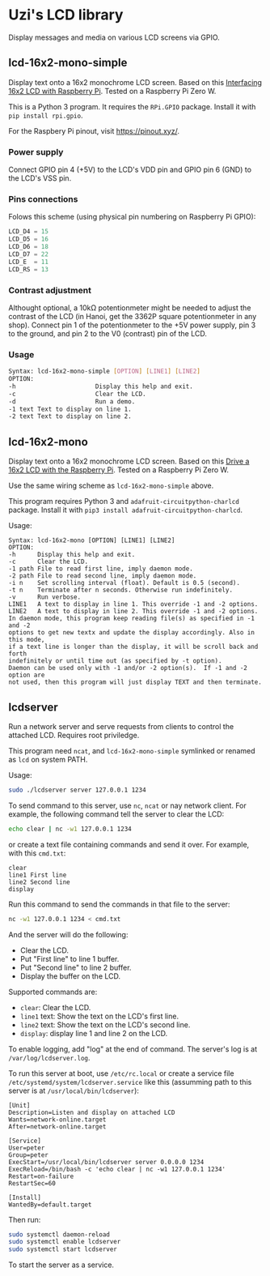 # Uzi's LCD library

Display messages and media on various LCD screens via GPIO.

## lcd-16x2-mono-simple

Display text onto a 16x2 monochrome LCD screen. Based on this [Interfacing 16x2 LCD with Raspberry Pi](https://www.electronicshub.org/interfacing-16x2-lcd-with-raspberry-pi/). Tested on a Raspberry Pi Zero W.

This is a Python 3 program. It requires the `RPi.GPIO` package. Install it with `pip install rpi.gpio`.

For the Raspbery Pi pinout, visit https://pinout.xyz/.

### Power supply

Connect GPIO pin 4 (+5V) to the LCD's VDD pin and GPIO pin 6 (GND) to the LCD's VSS pin.

### Pins connections

Folows this scheme (using physical pin numbering on Raspberry Pi GPIO):

```python
LCD_D4 = 15
LCD_D5 = 16
LCD_D6 = 18
LCD_D7 = 22
LCD_E  = 11
LCD_RS = 13
```

### Contrast adjustment

Althought optional, a 10kΩ potentionmeter might be needed to adjust the contrast of the LCD (in Hanoi, get the 3362P square potentionmeter in any shop). Connect pin 1 of the potentionmeter to the +5V power supply, pin 3 to the ground, and pin 2 to the V0 (contrast) pin of the LCD.

### Usage

```sh
Syntax: lcd-16x2-mono-simple [OPTION] [LINE1] [LINE2]
OPTION:
-h                      Display this help and exit.
-c                      Clear the LCD.
-d                      Run a demo.
-1 text Text to display on line 1.
-2 text Text to display on line 2.
```

## lcd-16x2-mono

Display text onto a 16x2 monochrome LCD screen. Based on this [Drive a 16x2 LCD with the Raspberry Pi](https://learn.adafruit.com/drive-a-16x2-lcd-directly-with-a-raspberry-pi/overview). Tested on a Raspberry Pi Zero W.

Use the same wiring scheme as `lcd-16x2-mono-simple` above.

This program requires Python 3 and `adafruit-circuitpython-charlcd` package. Install it with `pip3 install adafruit-circuitpython-charlcd`.

Usage:

```
Syntax: lcd-16x2-mono [OPTION] [LINE1] [LINE2]
OPTION:
-h      Display this help and exit.
-c      Clear the LCD.
-1 path File to read first line, imply daemon mode.
-2 path File to read second line, imply daemon mode.
-i n    Set scrolling interval (float). Default is 0.5 (second).
-t n    Terminate after n seconds. Otherwise run indefinitely.
-v      Run verbose.
LINE1   A text to display in line 1. This override -1 and -2 options.
LINE2   A text to display in line 2. This override -1 and -2 options.
In daemon mode, this program keep reading file(s) as specified in -1 and -2 
options to get new textx and update the display accordingly. Also in this mode,
if a text line is longer than the display, it will be scroll back and forth
indefinitely or until time out (as specified by -t option).  
Daemon can be used only with -1 and/or -2 option(s).  If -1 and -2 option are
not used, then this program will just display TEXT and then terminate.
```

## lcdserver

Run a network server and serve requests from clients to control the attached LCD. Requires root priviledge.

This program need `ncat`, and `lcd-16x2-mono-simple` symlinked or renamed as `lcd` on system PATH.

Usage:

```sh
sudo ./lcdserver server 127.0.0.1 1234
```

To send command to this server, use `nc`, `ncat` or nay network client. For example, the following command tell the server to clear the LCD:

```sh
echo clear | nc -w1 127.0.0.1 1234
```

or create a text file containing commands and send it over. For example, with this `cmd.txt`:

```
clear
line1 First line
line2 Second line
display
```

Run this command to send the commands in that file to the server:

```sh
nc -w1 127.0.0.1 1234 < cmd.txt
```

And the server will do the following:

- Clear the LCD.
- Put "First line" to line 1 buffer.
- Put "Second line" to line 2 buffer.
- Display the buffer on the LCD.

Supported commands are:

- `clear`: Clear the LCD.
- `line1` text: Show the text on the LCD's first line.
- `line2` text: Show the text on the LCD's second line.
- `display`: display line 1 and line 2 on the LCD.

To enable logging, add "log" at the end of command. The server's log is at `/var/log/lcdserver.log`.

To run this server at boot, use `/etc/rc.local` or create a service file `/etc/systemd/system/lcdserver.service` like this (assumming path to this server is at `/usr/local/bin/lcdserver`):

```systemd
[Unit]
Description=Listen and display on attached LCD
Wants=network-online.target
After=network-online.target

[Service]
User=peter
Group=peter
ExecStart=/usr/local/bin/lcdserver server 0.0.0.0 1234
ExecReload=/bin/bash -c 'echo clear | nc -w1 127.0.0.1 1234'
Restart=on-failure
RestartSec=60

[Install]
WantedBy=default.target
```

Then run:

```sh
sudo systemctl daemon-reload
sudo systemctl enable lcdserver
sudo systemctl start lcdserver
```

To start the server as a service.

